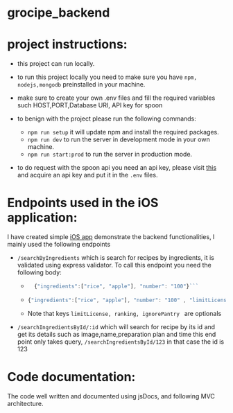 # grocipe_backend

# project instructions:

* this project can run locally.
* to run this project locally you need to make sure you have `npm, nodejs,mongodb` preinstalled in your machine.
* make sure to create your own .env files and fill the required variables such HOST,PORT,Database URI, API key for spoon
* to benign with the project please run the following commands:
    * ``npm run setup`` it will update npm and install the required packages.
    * `npm run dev` to run the server in development mode in your own machine.
    * `npm run start:prod`  to run the server in production mode.

* to do request with the spoon api you need an api key, please visit <a href="https://spoonacular.com/food-api">this<a/>
  and acquire an api key and put it in the ``.env`` files.

# Endpoints used in the iOS application:

I have created simple <a href="https://github.com/NawafSwe/Recipe-Founder">iOS app</a> demonstrate the backend functionalities, I mainly used the following endpoints

* ``/searchByIngredients`` which is search for recipes by ingredients, it is validated using express validator. To call
  this endpoint you need the following body:
  * ```js
      {"ingredients":["rice", "apple"], "number": "100"}```
  *   ```js 
      {"ingredients":["rice", "apple"], "number": "100" , "limitLicense": "true", "ranking":1, "ignorePantry":true} ``` 
  * Note that keys ``limitLicense, ranking, ignorePantry `` are optionals      
  
* ``/searchIngredientsById/:id`` which will search for recipe by its id and get its details such as image,name,preparation plan and time
    this end point only takes query, ``/searchIngredientsById/123`` in that case the id is 123
  

# Code documentation: 
  The code well  written and documented using jsDocs, and following MVC architecture. 
